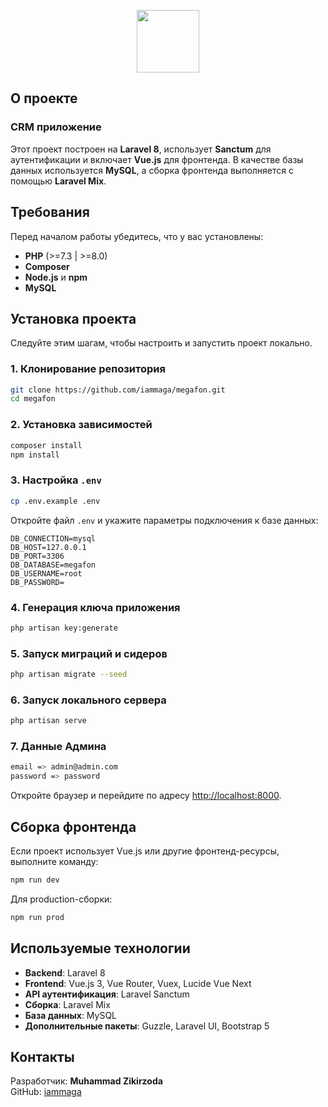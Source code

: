 <p align="center"><a href="https://laravel.com" target="_blank"><img src="https://upload.wikimedia.org/wikipedia/commons/thumb/e/ee/MegaFon_logo_without_text.svg/2048px-MegaFon_logo_without_text.svg.png" width="100"></a></p>

## О проекте
### CRM приложение
Этот проект построен на **Laravel 8**, использует **Sanctum** для аутентификации и включает **Vue.js** для фронтенда. В качестве базы данных используется **MySQL**, а сборка фронтенда выполняется с помощью **Laravel Mix**.

## Требования
Перед началом работы убедитесь, что у вас установлены:
- **PHP** (>=7.3 | >=8.0)
- **Composer**
- **Node.js** и **npm**
- **MySQL**

## Установка проекта
Следуйте этим шагам, чтобы настроить и запустить проект локально.

### 1. Клонирование репозитория
```bash
git clone https://github.com/iammaga/megafon.git
cd megafon
```

### 2. Установка зависимостей
```bash
composer install
npm install
```

### 3. Настройка `.env`
```bash
cp .env.example .env
```
Откройте файл `.env` и укажите параметры подключения к базе данных:
```env
DB_CONNECTION=mysql
DB_HOST=127.0.0.1
DB_PORT=3306
DB_DATABASE=megafon
DB_USERNAME=root
DB_PASSWORD=
```

### 4. Генерация ключа приложения
```bash
php artisan key:generate
```

### 5. Запуск миграций и сидеров
```bash
php artisan migrate --seed
```

### 6. Запуск локального сервера
```bash
php artisan serve
```

### 7. Данные Админа
```bash
email => admin@admin.com
password => password
```

Откройте браузер и перейдите по адресу [http://localhost:8000](http://localhost:8000).

## Сборка фронтенда
Если проект использует Vue.js или другие фронтенд-ресурсы, выполните команду:
```bash
npm run dev
```
Для production-сборки:
```bash
npm run prod
```

## Используемые технологии
- **Backend**: Laravel 8
- **Frontend**: Vue.js 3, Vue Router, Vuex, Lucide Vue Next
- **API аутентификация**: Laravel Sanctum
- **Сборка**: Laravel Mix
- **База данных**: MySQL
- **Дополнительные пакеты**: Guzzle, Laravel UI, Bootstrap 5

## Контакты
Разработчик: **Muhammad Zikirzoda**  
GitHub: [iammaga](https://github.com/iammaga/)

